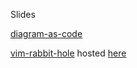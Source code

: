 Slides

[diagram-as-code](./diagram-as-code)

[vim-rabbit-hole](./vim-rabbit-hole) hosted [here](https://vim-rabbit-hole.netlify.app)
